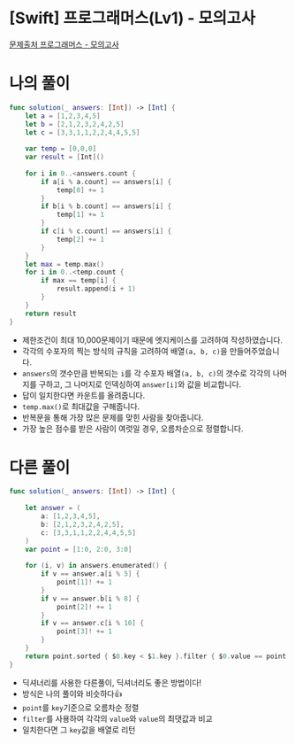 # [Swift] 프로그래머스(Lv1) - 모의고사

[문제출처 프로그래머스 - 모의고사](https://school.programmers.co.kr/learn/courses/30/lessons/42840)

# 나의 풀이

```swift
func solution(_ answers: [Int]) -> [Int] {
    let a = [1,2,3,4,5]
    let b = [2,1,2,3,2,4,2,5]
    let c = [3,3,1,1,2,2,4,4,5,5]
    
    var temp = [0,0,0]
    var result = [Int]()
    
    for i in 0..<answers.count {
        if a[i % a.count] == answers[i] {
            temp[0] += 1
        }
        if b[i % b.count] == answers[i] {
            temp[1] += 1
        }
        if c[i % c.count] == answers[i] {
            temp[2] += 1
        }
    }
    let max = temp.max()
    for i in 0..<temp.count {
        if max == temp[i] {
            result.append(i + 1)
        }
    }
    return result
}
```

- 제한조건이 최대 10,000문제이기 때문에 엣지케이스를 고려하여 작성하였습니다.
- 각각의 수포자의 찍는 방식의 규칙을 고려하여 배열`(a, b, c)`을 만들어주었습니다.
- `answers`의 갯수만큼 반복되는 `i`를 각 수포자 배열`(a, b, c)`의 갯수로 각각의 나머지를 구하고, 그 나머지로 인덱싱하여 `answer[i]`와 값을 비교합니다.
- 답이 일치한다면 카운트를 올려줍니다.
- `temp.max()`로 최대값을 구해줍니다.
- 반복문을 통해 가장 많은 문제를 맞힌 사람을 찾아줍니다.
- 가장 높은 점수를 받은 사람이 여럿일 경우, 오름차순으로 정렬합니다.

# 다른 풀이

```swift
func solution(_ answers: [Int]) -> [Int] {
    
    let answer = (
        a: [1,2,3,4,5],
        b: [2,1,2,3,2,4,2,5],
        c: [3,3,1,1,2,2,4,4,5,5]
    )
    var point = [1:0, 2:0, 3:0]
    
    for (i, v) in answers.enumerated() {
        if v == answer.a[i % 5] {
            point[1]! += 1
        }
        if v == answer.b[i % 8] {
            point[2]! += 1
        }
        if v == answer.c[i % 10] {
            point[3]! += 1
        }
    }
    return point.sorted { $0.key < $1.key }.filter { $0.value == point.values.max() }.map { $0.key }
}
```

- 딕셔너리를 사용한 다른풀이, 딕셔너리도 좋은 방법이다!
- 방식은 나의 풀이와 비슷하다👍
- `point`를 `key`기준으로 오름차순 정렬
- `filter`를 사용하여 각각의 `value`와 `value`의 최댓값과 비교
- 일치한다면 그 `key`값을 배열로 리턴
